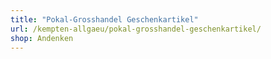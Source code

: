 ```yaml
---
title: "Pokal-Grosshandel Geschenkartikel"
url: /kempten-allgaeu/pokal-grosshandel-geschenkartikel/
shop: Andenken
---
```

